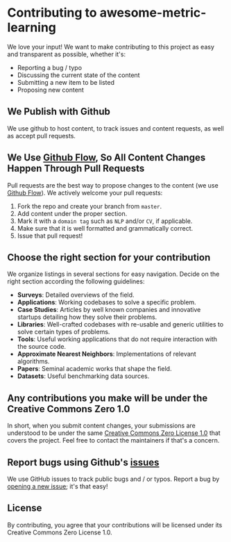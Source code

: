 # Contributing to awesome-metric-learning
We love your input! We want to make contributing to this project as easy and transparent as possible, whether it's:

- Reporting a bug / typo
- Discussing the current state of the content
- Submitting a new item to be listed
- Proposing new content

## We Publish with Github
We use github to host content, to track issues and content requests, as well as accept pull requests.

## We Use [Github Flow](https://guides.github.com/introduction/flow/index.html), So All Content Changes Happen Through Pull Requests
Pull requests are the best way to propose changes to the content (we use [Github Flow](https://guides.github.com/introduction/flow/index.html)). We actively welcome your pull requests:

1. Fork the repo and create your branch from `master`.
2. Add content under the proper section.
3. Mark it with a `domain tag` such as `NLP` and/or `CV`, if applicable.
4. Make sure that it is well formatted and grammatically correct.
5. Issue that pull request!

## Choose the right section for your contribution
We organize listings in several sections for easy navigation. Decide on the right section according the following guidelines:

- **Surveys**: Detailed overviews of the field.
- **Applications**: Working codebases to solve a specific problem.
- **Case Studies**: Articles by well known companies and innovative startups detailing how they solve their problems.
- **Libraries**: Well-crafted codebases with re-usable and generic utilities to solve certain types of problems.
- **Tools**: Useful working applications that do not require interaction with the source code.
- **Approximate Nearest Neighbors**: Implementations of relevant algorithms.
- **Papers**: Seminal academic works that shape the field.
- **Datasets**: Useful benchmarking data sources.


## Any contributions you make will be under the Creative Commons Zero 1.0
In short, when you submit content changes, your submissions are understood to be under the same [Creative Commons Zero License 1.0](https://choosealicense.com/licenses/cc0-1.0/) that covers the project. Feel free to contact the maintainers if that's a concern.

## Report bugs using Github's [issues](https://github.com/qdrant/awesome-metric-learning/issues)
We use GitHub issues to track public bugs and / or typos. Report a bug by [opening a new issue](); it's that easy!

## License
By contributing, you agree that your contributions will be licensed under its Creative Commons Zero License 1.0.

